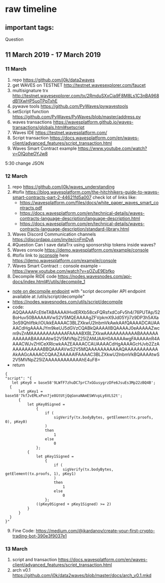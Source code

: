 # raw timeline

## important tags:
Question

## 11 March 2019 - 17 March 2019

### 11 March
1. repo <https://github.com/j0k/data2waves>
2. get WAVES on TESTNET <http://testnet.wavesexplorer.com/faucet>
3. multisignature trx <http://testnet.wavesexplorer.com/tx/2RmduSXxCia9F8M8Ls1C3nBA968dB1XwHP5uoTPpTxhE>
4. pywave tools <https://github.com/PyWaves/pywavestools>
5. setScript function <https://github.com/PyWaves/PyWaves/blob/master/address.py>
6. waves transactions <https://wavesplatform.github.io/waves-transactions/globals.html#setscript>
7. Waves IDE <https://testnet.wavesplatform.com/>
8. Script transaction <https://docs.wavesplatform.com/en/waves-client/advanced_features/script_transaction.html>
9. Waves Smart Contract example <https://www.youtube.com/watch?v=OIQoheOYJw8>

  5:30 change JSON


### 12 March
1. repo <https://github.com/j0k/waves_understanding>
2. #tofix <https://blog.wavesplatform.com/the-hitchhikers-guide-to-waves-smart-contracts-part-2-44621fd5a007>
   check lot of links like:
   + https://wavesplatform.com/files/docs/white_paper_waves_smart_contracts.pdf
   + https://docs.wavesplatform.com/en/technical-details/waves-contracts-language-description/language-description.html
   + https://docs.wavesplatform.com/en/technical-details/waves-contracts-language-description/standard-library.html
3. Waves Discord Communication channels <https://discordapp.com/invite/cnFmDyA>
4. #Question Can I save dataTrx using sponsorship tokens inside waves?
5. Waves console https://demo.wavesplatform.com/example/console
6. #tofix link to [jsconsole](https://github.com/remy/jsconsole) here <https://demo.wavesplatform.com/example/console>
7. Waves Smart Contract :: console example - <https://www.youtube.com/watch?v=sOZuE9Ebfko>
8. Decompile RIDE code <https://nodes.wavesnodes.com/api-docs/index.html#!/utils/decompile_1>
  + [note on decompile endpoint](https://github.com/wavesplatform/Waves/releases) with "script decompiler API endpoint available at /utils/script/decompile"
  + <https://nodes.wavesnodes.com/utils/script/decompile>
  + code: AQQAAAAFcEtleTABAAAAIHvdERXb58cxFQRsfxdCoFv5h4/76PUTAp/52BoHuv50BAAAAAVwS2V5MQEAAAAgZFVpkmX9Jd05Yji7z9DP3h5AXa3oS9Qhlifbk/iOUkkEAAAAC3BLZXkwU2lnbmVkAwkAAfQAAAADCAUAAAACdHgAAAAJYm9keUJ5dGVzCQABkQAAAAIIBQAAAAJ0eAAAAAZwcm9vZnMAAAAAAAAAAAAFAAAABXBLZXkwAAAAAAAAAAABAAAAAAAAAAAABAAAAAtwS2V5MVNpZ25lZAMJAAH0AAAAAwgFAAAAAnR4AAAACWJvZHlCeXRlcwkAAZEAAAACCAUAAAACdHgAAAAGcHJvb2ZzAAAAAAAAAAABBQAAAAVwS2V5MQAAAAAAAAAAAQAAAAAAAAAAAAkAAGcAAAACCQAAZAAAAAIFAAAAC3BLZXkwU2lnbmVkBQAAAAtwS2V5MVNpZ25lZAAAAAAAAAAAAhE4uF8=
  + return
  ```
  {
  "script": "{
     let pKey0 = base58'9LWfF7zhuDC7prC7xGGusygrzDFe6JsuEs3Mp22zBQ4B';
    {
        let pKey1 =   base58'7kfJvEMLxPxn7je8GtUtjQqGonaNAmESWVvpLy6VLS2t';
        {
            let pKey0Signed =
                {
                    if (
                        sigVerify(tx.bodyBytes, getElement(tx.proofs, 0), pKey0)
                    )
                    then
                        1
                    else
                        0
                };
            {
                let pKey1Signed =
                    {
                        if (
                            sigVerify(tx.bodyBytes, getElement(tx.proofs, 1), pKey1)
                        )
                        then
                            1
                        else
                            0
                    };
                ((pKey0Signed + pKey1Signed) >= 2)
            }
        }
    }
}"  
```
9. Fine Code: <https://medium.com/@ikardanov/create-your-first-crypto-trading-bot-390e3f9037e1>

### 13 March
1. script and transaction <https://docs.wavesplatform.com/en/waves-client/advanced_features/script_transaction.html>
2. arch v0.1 <https://github.com/j0k/data2waves/blob/master/docs/arch_v0.1.mkd>
